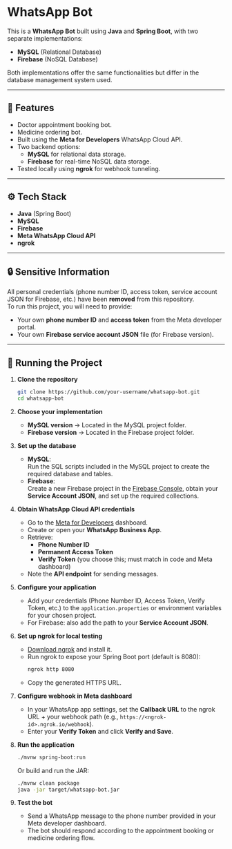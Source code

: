 # WhatsApp Bot

This is a **WhatsApp Bot** built using **Java** and **Spring Boot**, with two separate implementations:
- **MySQL** (Relational Database)
- **Firebase** (NoSQL Database)

Both implementations offer the same functionalities but differ in the database management system used.

---

## 📌 Features
- Doctor appointment booking bot.
- Medicine ordering bot.
- Built using the **Meta for Developers** WhatsApp Cloud API.
- Two backend options:
  - **MySQL** for relational data storage.
  - **Firebase** for real-time NoSQL data storage.
- Tested locally using **ngrok** for webhook tunneling.

---

## ⚙️ Tech Stack
- **Java** (Spring Boot)
- **MySQL**
- **Firebase**
- **Meta WhatsApp Cloud API**
- **ngrok**

---

## 🔒 Sensitive Information
All personal credentials (phone number ID, access token, service account JSON for Firebase, etc.) have been **removed** from this repository.  
To run this project, you will need to provide:
- Your own **phone number ID** and **access token** from the Meta developer portal.
- Your own **Firebase service account JSON** file (for Firebase version).

---
## 🚀 Running the Project

1. **Clone the repository**
   ```bash
   git clone https://github.com/your-username/whatsapp-bot.git
   cd whatsapp-bot
   ```

2. **Choose your implementation**
   - **MySQL version** → Located in the MySQL project folder.
   - **Firebase version** → Located in the Firebase project folder.

3. **Set up the database**
   - **MySQL**:  
     Run the SQL scripts included in the MySQL project to create the required database and tables.
   - **Firebase**:  
     Create a new Firebase project in the [Firebase Console](https://console.firebase.google.com/), obtain your **Service Account JSON**, and set up the required collections.

4. **Obtain WhatsApp Cloud API credentials**
   - Go to the [Meta for Developers](https://developers.facebook.com/) dashboard.
   - Create or open your **WhatsApp Business App**.
   - Retrieve:
     - **Phone Number ID**
     - **Permanent Access Token**
     - **Verify Token** (you choose this; must match in code and Meta dashboard)
   - Note the **API endpoint** for sending messages.

5. **Configure your application**
   - Add your credentials (Phone Number ID, Access Token, Verify Token, etc.) to the `application.properties` or environment variables for your chosen project.
   - For Firebase: also add the path to your **Service Account JSON**.

6. **Set up ngrok for local testing**
   - [Download ngrok](https://ngrok.com/download) and install it.
   - Run ngrok to expose your Spring Boot port (default is 8080):
     ```bash
     ngrok http 8080
     ```
   - Copy the generated HTTPS URL.

7. **Configure webhook in Meta dashboard**
   - In your WhatsApp app settings, set the **Callback URL** to the ngrok URL + your webhook path (e.g., `https://<ngrok-id>.ngrok.io/webhook`).
   - Enter your **Verify Token** and click **Verify and Save**.

8. **Run the application**
   ```bash
   ./mvnw spring-boot:run
   ```
   Or build and run the JAR:
   ```bash
   ./mvnw clean package
   java -jar target/whatsapp-bot.jar
   ```

9. **Test the bot**
   - Send a WhatsApp message to the phone number provided in your Meta developer dashboard.
   - The bot should respond according to the appointment booking or medicine ordering flow.
